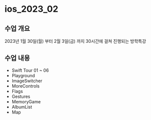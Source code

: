 # ios_2023_02

## 수업 개요
2023년 1월 30일(월) 부터 2월 3일(금) 까지 30시간에 걸쳐 진행되는 방학특강

## 수업 내용
* Swift Tour 01 ~ 06
* Playground
* ImageSwitcher
* MoreControls
* Flags
* Gestures
* MemoryGame
* AlbumList
* Map
